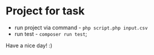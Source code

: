 # Project for task

- run project via command - `php script.php input.csv`
- run test - `composer run test`;

Have a nice day! :)